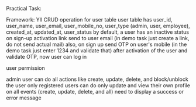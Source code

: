 Practical Task:   

Framework: YII 
CRUD operation for user table
user table has user_id, user_name, user_email, user_mobile_no, user_type (admin, user, employee), created_at, updated_at, user_status
by default, a user has an inactive status
on sign-up activation link send to user email (in demo task just create a link, do not send actual mail)
also, on sign up send OTP on user's mobile (in the demo task just enter 1234 and validate that)
after activation of the user and validate OTP, now user can log in

user permission

admin user can do all actions like create, update, delete, and block/unblock the user
only registered users can do only update and view their own profile
 on all events (create, update, delete, and all) need to display a success or error message